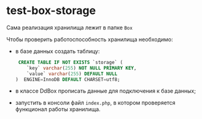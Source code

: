 # test-box-storage

Сама реализация хранилища лежит в папке `Box`

Чтобы проверить работоспособность хранилища необходимо:

- в базе данных создать таблицу:
    ```sql
     CREATE TABLE IF NOT EXISTS `storage` (
        `key` varchar(255) NOT NULL PRIMARY KEY,
        `value` varchar(255) DEFAULT NULL
    )  ENGINE=InnoDB DEFAULT CHARSET=utf8;
    ```

- в классе DdBox прописать данные для подключения к базе данных;
- запустить в консоли файл `index.php`, в котором проверяется функционал работы хранилища.
